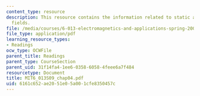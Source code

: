 ```yaml
---
content_type: resource
description: This resource contains the information related to static and quasistatic
  fields.
file: /media/courses/6-013-electromagnetics-and-applications-spring-2009/6161c652ae2051e05a001cfe8350457c_MIT6_013S09_chap04.pdf
file_type: application/pdf
learning_resource_types:
- Readings
ocw_type: OCWFile
parent_title: Readings
parent_type: CourseSection
parent_uid: 31f14fa4-1ee6-0358-6058-4feee6a7f484
resourcetype: Document
title: MIT6_013S09_chap04.pdf
uid: 6161c652-ae20-51e0-5a00-1cfe8350457c
---
```

